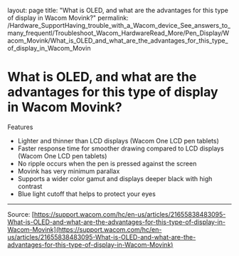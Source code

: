 layout: page
title: "What is OLED, and what are the advantages for this type of display in Wacom Movink?"
permalink: /Hardware_SupportHaving_trouble_with_a_Wacom_device_See_answers_to_many_frequentl/Troubleshoot_Wacom_HardwareRead_More/Pen_Display/Wacom_Movink/What_is_OLED_and_what_are_the_advantages_for_this_type_of_display_in_Wacom_Movin

# What is OLED, and what are the advantages for this type of display in Wacom Movink?

Features
- Lighter and thinner than LCD displays (Wacom One LCD pen tablets)
- Faster response time for smoother drawing compared to LCD displays (Wacom One LCD pen tablets)
- No ripple occurs when the pen is pressed against the screen
- Movink has very minimum parallax
- Supports a wider color gamut and displays deeper black with high contrast
- Blue light cutoff that helps to protect your eyes

---
Source: [https://support.wacom.com/hc/en-us/articles/21655838483095-What-is-OLED-and-what-are-the-advantages-for-this-type-of-display-in-Wacom-Movink](https://support.wacom.com/hc/en-us/articles/21655838483095-What-is-OLED-and-what-are-the-advantages-for-this-type-of-display-in-Wacom-Movink)
